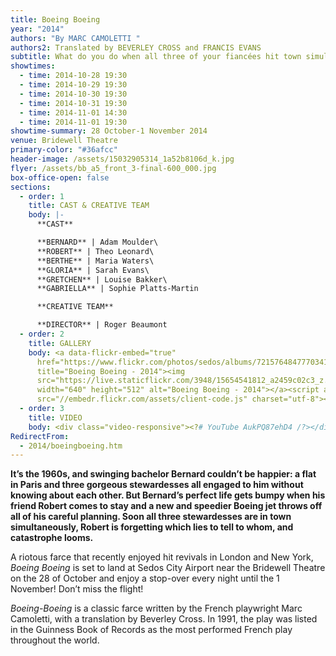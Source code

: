 ```yaml
---
title: Boeing Boeing
year: "2014"
authors: "By MARC CAMOLETTI "
authors2: Translated by BEVERLEY CROSS and FRANCIS EVANS
subtitle: What do you do when all three of your fiancées hit town simultaneously?
showtimes:
  - time: 2014-10-28 19:30
  - time: 2014-10-29 19:30
  - time: 2014-10-30 19:30
  - time: 2014-10-31 19:30
  - time: 2014-11-01 14:30
  - time: 2014-11-01 19:30
showtime-summary: 28 October-1 November 2014
venue: Bridewell Theatre
primary-color: "#36afcc"
header-image: /assets/15032905314_1a52b8106d_k.jpg
flyer: /assets/bb_a5_front_3-final-600_000.jpg
box-office-open: false
sections:
  - order: 1
    title: CAST & CREATIVE TEAM
    body: |-
      **CAST**

      **BERNARD** | Adam Moulder\
      **ROBERT** | Theo Leonard\
      **BERTHE** | Maria Waters\
      **GLORIA** | Sarah Evans\
      **GRETCHEN** | Louise Bakker\
      **GABRIELLA** | Sophie Platts-Martin

      **CREATIVE TEAM**

      **DIRECTOR** | Roger Beaumont
  - order: 2
    title: GALLERY
    body: <a data-flickr-embed="true"
      href="https://www.flickr.com/photos/sedos/albums/72157648477703419"
      title="Boeing Boeing - 2014"><img
      src="https://live.staticflickr.com/3948/15654541812_a2459c02c3_z.jpg"
      width="640" height="512" alt="Boeing Boeing - 2014"></a><script async
      src="//embedr.flickr.com/assets/client-code.js" charset="utf-8"></script>
  - order: 3
    title: VIDEO
    body: <div class="video-responsive"><?# YouTube AukPQ87ehD4 /?></div>
RedirectFrom:
  - 2014/boeingboeing.htm
---
```

**It’s the 1960s, and swinging bachelor Bernard couldn’t be happier: a flat in Paris and three gorgeous stewardesses all engaged to him without knowing about each other. But Bernard’s perfect life gets bumpy when his friend Robert comes to stay and a new and speedier Boeing jet throws off all of his careful planning. Soon all three stewardesses are in town simultaneously, Robert is forgetting which lies to tell to whom, and catastrophe looms.**

A riotous farce that recently enjoyed hit revivals in London and New York, *Boeing Boeing* is set to land at Sedos City Airport near the Bridewell Theatre on the 28 of October and enjoy a stop-over every night until the 1 November! Don’t miss the flight!

*Boeing-Boeing* is a classic farce written by the French playwright Marc Camoletti, with a translation by Beverley Cross. In 1991, the play was listed in the Guinness Book of Records as the most performed French play throughout the world.